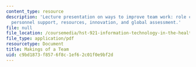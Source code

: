 ```yaml
---
content_type: resource
description: 'Lecture presentation on ways to improve team work: role clarity, communication,
  personnel support, resources, innovation, and global assessment.'
file: null
file_location: /coursemedia/hst-921-information-technology-in-the-health-care-system-of-the-future-spring-2009/c9bd1873f8576f8c1ef62c01f0e9bf2d_MITHST_921S09_lec04_tu_tm.pdf
file_type: application/pdf
resourcetype: Document
title: Makings of a Team
uid: c9bd1873-f857-6f8c-1ef6-2c01f0e9bf2d
---
```

